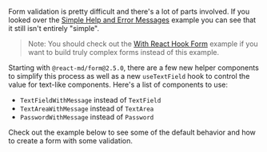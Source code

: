 Form validation is pretty difficult and there's a lot of parts involved. If you
looked over the
[Simple Help and Error Messages](#simple-help-and-error-messages) example you
can see that it still isn't entirely "simple".

> Note: You should check out the [With React Hook Form](#with-react-hook-form)
> example if you want to build truly complex forms instead of this example.

Starting with `@react-md/form@2.5.0`, there are a few new helper components to
simplify this process as well as a new `useTextField` hook to control the value
for text-like components. Here's a list of components to use:

- `TextFieldWithMessage` instead of `TextField`
- `TextAreaWithMessage` instead of `TextArea`
- `PasswordWithMessage` instead of `Password`

Check out the example below to see some of the default behavior and how to
create a form with some validation.
